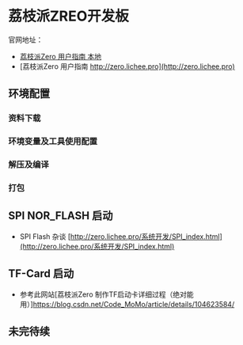 # 荔枝派ZREO开发板

官网地址：

- [荔枝派Zero 用户指南 本地](lichee_pi/官网/index.html)
- [荔枝派Zero 用户指南 http://zero.lichee.pro](http://zero.lichee.pro)

## 环境配置

### 资料下载

### 环境变量及工具使用配置

### 解压及编译

### 打包

## SPI NOR_FLASH 启动

- SPI Flash 杂谈 [http://zero.lichee.pro/系统开发/SPI_index.html](http://zero.lichee.pro/系统开发/SPI_index.html)

## TF-Card 启动

- 参考此网站[荔枝派Zero 制作TF启动卡详细过程（绝对能用）]https://blog.csdn.net/Code_MoMo/article/details/104623584/

## 未完待续
